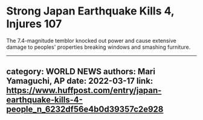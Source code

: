 # Strong Japan Earthquake Kills 4, Injures 107

The 7.4-magnitude temblor knocked out power and cause extensive damage to peoples' properties breaking windows and smashing furniture.

---
category: WORLD NEWS
authors: Mari Yamaguchi, AP
date: 2022-03-17
link: https://www.huffpost.com/entry/japan-earthquake-kills-4-people_n_6232df56e4b0d39357c2e928
---
